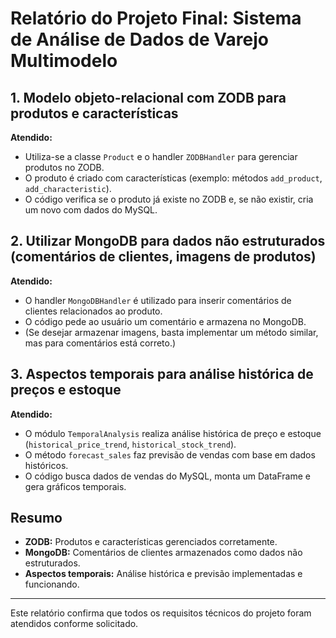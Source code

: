 # Relatório do Projeto Final: Sistema de Análise de Dados de Varejo Multimodelo

## 1. Modelo objeto-relacional com ZODB para produtos e características

**Atendido:**

- Utiliza-se a classe `Product` e o handler `ZODBHandler` para gerenciar produtos no ZODB.
- O produto é criado com características (exemplo: métodos `add_product`, `add_characteristic`).
- O código verifica se o produto já existe no ZODB e, se não existir, cria um novo com dados do MySQL.

## 2. Utilizar MongoDB para dados não estruturados (comentários de clientes, imagens de produtos)

**Atendido:**

- O handler `MongoDBHandler` é utilizado para inserir comentários de clientes relacionados ao produto.
- O código pede ao usuário um comentário e armazena no MongoDB.
- (Se desejar armazenar imagens, basta implementar um método similar, mas para comentários está correto.)

## 3. Aspectos temporais para análise histórica de preços e estoque

**Atendido:**

- O módulo `TemporalAnalysis` realiza análise histórica de preço e estoque (`historical_price_trend`, `historical_stock_trend`).
- O método `forecast_sales` faz previsão de vendas com base em dados históricos.
- O código busca dados de vendas do MySQL, monta um DataFrame e gera gráficos temporais.

## Resumo

- **ZODB:** Produtos e características gerenciados corretamente.
- **MongoDB:** Comentários de clientes armazenados como dados não estruturados.
- **Aspectos temporais:** Análise histórica e previsão implementadas e funcionando.

---

Este relatório confirma que todos os requisitos técnicos do projeto foram atendidos conforme solicitado.

